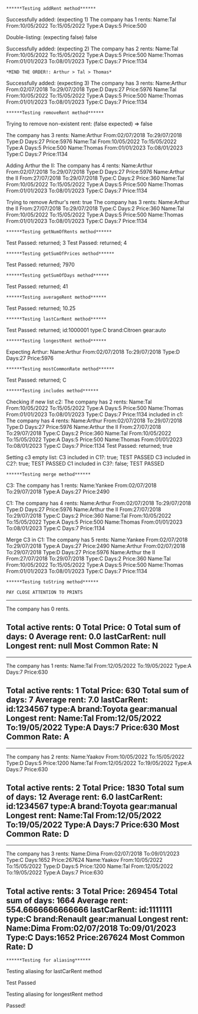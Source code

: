 	******Testing addRent method******
Successfully added: (expecting 1)
The company has 1 rents:
Name:Tal From:10/05/2022 To:15/05/2022 Type:A Days:5 Price:500

Double-listing: (expecting false) false

Successfully added: (expecting 2)
The company has 2 rents:
Name:Tal From:10/05/2022 To:15/05/2022 Type:A Days:5 Price:500
Name:Thomas From:01/01/2023 To:08/01/2023 Type:C Days:7 Price:1134

	*MIND THE ORDER!: Arthur > Tal > Thomas*

Successfully added: (expecting 3)
The company has 3 rents:
Name:Arthur From:02/07/2018 To:29/07/2018 Type:D Days:27 Price:5976
Name:Tal From:10/05/2022 To:15/05/2022 Type:A Days:5 Price:500
Name:Thomas From:01/01/2023 To:08/01/2023 Type:C Days:7 Price:1134

	******Testing removeRent method******
Trying to remove non-existent rent: (false expected) => false

The company has 3 rents:
Name:Arthur From:02/07/2018 To:29/07/2018 Type:D Days:27 Price:5976
Name:Tal From:10/05/2022 To:15/05/2022 Type:A Days:5 Price:500
Name:Thomas From:01/01/2023 To:08/01/2023 Type:C Days:7 Price:1134

Adding Arthur the II:
The company has 4 rents:
Name:Arthur From:02/07/2018 To:29/07/2018 Type:D Days:27 Price:5976
Name:Arthur the II From:27/07/2018 To:29/07/2018 Type:C Days:2 Price:360
Name:Tal From:10/05/2022 To:15/05/2022 Type:A Days:5 Price:500
Name:Thomas From:01/01/2023 To:08/01/2023 Type:C Days:7 Price:1134

Trying to remove Arthur's rent: true
The company has 3 rents:
Name:Arthur the II From:27/07/2018 To:29/07/2018 Type:C Days:2 Price:360
Name:Tal From:10/05/2022 To:15/05/2022 Type:A Days:5 Price:500
Name:Thomas From:01/01/2023 To:08/01/2023 Type:C Days:7 Price:1134

	******Testing getNumOfRents method******
Test Passed: returned; 3
Test Passed: returned; 4

	******Testing getSumOfPrices method******
Test Passed: returned; 7970

	******Testing getSumOfDays method******
Test Passed: returned; 41

	******Testing averageRent method******
Test Passed: returned; 10.25

	******Testing lastCarRent method******
Test Passed: returned; id:1000001 type:C brand:Citroen gear:auto

	******Testing longestRent method******
Expecting Arthur: Name:Arthur From:02/07/2018 To:29/07/2018 Type:D Days:27 Price:5976

	******Testing mostCommonRate method******
Test Passed: returned; C

	******Testing includes method******
Checking if new list c2:
The company has 2 rents:
Name:Tal From:10/05/2022 To:15/05/2022 Type:A Days:5 Price:500
Name:Thomas From:01/01/2023 To:08/01/2023 Type:C Days:7 Price:1134
	included in c1:
The company has 4 rents:
Name:Arthur From:02/07/2018 To:29/07/2018 Type:D Days:27 Price:5976
Name:Arthur the II From:27/07/2018 To:29/07/2018 Type:C Days:2 Price:360
Name:Tal From:10/05/2022 To:15/05/2022 Type:A Days:5 Price:500
Name:Thomas From:01/01/2023 To:08/01/2023 Type:C Days:7 Price:1134
Test Passed: returned; true

Setting c3 empty list:
C3 included in C1?: true; TEST PASSED
C3 included in C2?: true; TEST PASSED
C1 included in C3?: false; TEST PASSED

	******Testing merge method******
C3:
The company has 1 rents:
Name:Yankee From:02/07/2018 To:29/07/2018 Type:A Days:27 Price:2490

C1:
The company has 4 rents:
Name:Arthur From:02/07/2018 To:29/07/2018 Type:D Days:27 Price:5976
Name:Arthur the II From:27/07/2018 To:29/07/2018 Type:C Days:2 Price:360
Name:Tal From:10/05/2022 To:15/05/2022 Type:A Days:5 Price:500
Name:Thomas From:01/01/2023 To:08/01/2023 Type:C Days:7 Price:1134

Merge C3 in C1:
The company has 5 rents:
Name:Yankee From:02/07/2018 To:29/07/2018 Type:A Days:27 Price:2490
Name:Arthur From:02/07/2018 To:29/07/2018 Type:D Days:27 Price:5976
Name:Arthur the II From:27/07/2018 To:29/07/2018 Type:C Days:2 Price:360
Name:Tal From:10/05/2022 To:15/05/2022 Type:A Days:5 Price:500
Name:Thomas From:01/01/2023 To:08/01/2023 Type:C Days:7 Price:1134

	******Testing toString method******

	PAY CLOSE ATTENTION TO PRINTS

-----------------------------------------------
The company has 0 rents.

Total active rents: 0
Total Price: 0
Total sum of days: 0
Average rent: 0.0
lastCarRent: null
Longest rent: null
Most Common Rate: N
-----------------------------------------------

-----------------------------------------------
The company has 1 rents:
Name:Tal From:12/05/2022 To:19/05/2022 Type:A Days:7 Price:630

Total active rents: 1
Total Price: 630
Total sum of days: 7
Average rent: 7.0
lastCarRent: id:1234567 type:A brand:Toyota gear:manual
Longest rent: Name:Tal From:12/05/2022 To:19/05/2022 Type:A Days:7 Price:630
Most Common Rate: A
-----------------------------------------------

-----------------------------------------------
The company has 2 rents:
Name:Yaakov From:10/05/2022 To:15/05/2022 Type:D Days:5 Price:1200
Name:Tal From:12/05/2022 To:19/05/2022 Type:A Days:7 Price:630

Total active rents: 2
Total Price: 1830
Total sum of days: 12
Average rent: 6.0
lastCarRent: id:1234567 type:A brand:Toyota gear:manual
Longest rent: Name:Tal From:12/05/2022 To:19/05/2022 Type:A Days:7 Price:630
Most Common Rate: D
-----------------------------------------------

-----------------------------------------------
The company has 3 rents:
Name:Dima From:02/07/2018 To:09/01/2023 Type:C Days:1652 Price:267624
Name:Yaakov From:10/05/2022 To:15/05/2022 Type:D Days:5 Price:1200
Name:Tal From:12/05/2022 To:19/05/2022 Type:A Days:7 Price:630

Total active rents: 3
Total Price: 269454
Total sum of days: 1664
Average rent: 554.6666666666666
lastCarRent: id:1111111 type:C brand:Renault gear:manual
Longest rent: Name:Dima From:02/07/2018 To:09/01/2023 Type:C Days:1652 Price:267624
Most Common Rate: D
-----------------------------------------------


	******Testing for aliasing******

Testing aliasing for lastCarRent method 

Test Passed

Testing aliasing for longestRent method 

Passed!

